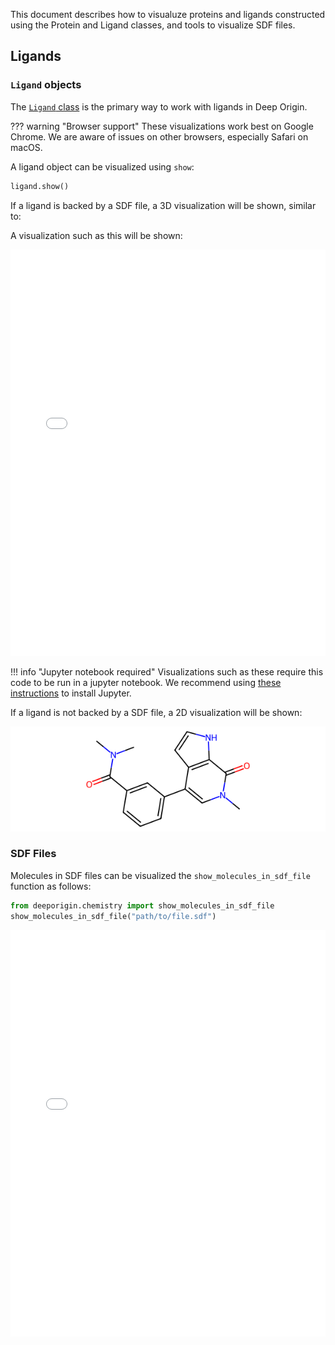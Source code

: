This document describes how to visualuze proteins and ligands constructed using the Protein and Ligand classes, and tools to visualize SDF files.

## Ligands

### `Ligand` objects

The [`Ligand` class](../ref/chemistry.md#src.chemistry.Ligand) is the primary way to work with ligands in Deep Origin.


??? warning "Browser support"
    These visualizations work best on Google Chrome. We are aware of issues on other browsers, especially Safari on macOS.

A ligand object can be visualized using `show`:

```python
ligand.show()
```

If a ligand is backed by a SDF file, a 3D visualization will be shown, similar to:

A visualization such as this will be shown:

<iframe 
    src="./ligand.html" 
    width="100%" 
    height="650" 
    style="border:none;"
    title="ligand visualization"
></iframe>

!!! info "Jupyter notebook required"
    Visualizations such as these require this code to be run in a jupyter notebook. We recommend using [these instructions](../../install.md) to install Jupyter.


If a ligand is not backed by a SDF file, a 2D visualization will be shown:

![](../../images/ligand.png)


### SDF Files

Molecules in SDF files can be visualized the `show_molecules_in_sdf_file` function as follows:


```python
from deeporigin.chemistry import show_molecules_in_sdf_file
show_molecules_in_sdf_file("path/to/file.sdf")
```

<iframe 
    src="./brd-ligands.html" 
    width="100%" 
    height="650" 
    style="border:none;"
    title="Protein visualization"
></iframe>

